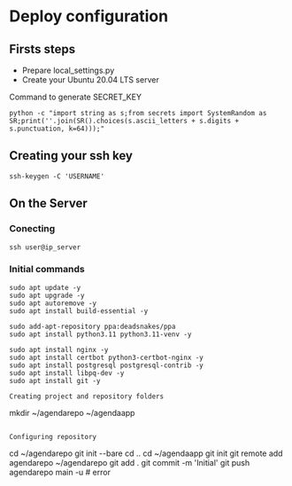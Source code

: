 # Deploy configuration

## Firsts steps

- Prepare local_settings.py
- Create your Ubuntu 20.04 LTS server

Command to generate SECRET_KEY

```
python -c "import string as s;from secrets import SystemRandom as SR;print(''.join(SR().choices(s.ascii_letters + s.digits + s.punctuation, k=64)));"
```
 
## Creating your ssh key

```
ssh-keygen -C 'USERNAME'
```

## On the Server

### Conecting

```
ssh user@ip_server
```

### Initial commands

```
sudo apt update -y
sudo apt upgrade -y
sudo apt autoremove -y
sudo apt install build-essential -y

sudo add-apt-repository ppa:deadsnakes/ppa
sudo apt install python3.11 python3.11-venv -y

sudo apt install nginx -y
sudo apt install certbot python3-certbot-nginx -y
sudo apt install postgresql postgresql-contrib -y
sudo apt install libpq-dev -y
sudo apt install git -y

Creating project and repository folders

```
mkdir ~/agendarepo ~/agendaapp
```

Configuring repository

```
cd ~/agendarepo
git init --bare
cd ..
cd ~/agendaapp
git init
git remote add agendarepo ~/agendarepo
git add .
git commit -m 'Initial'
git push agendarepo main -u # error
